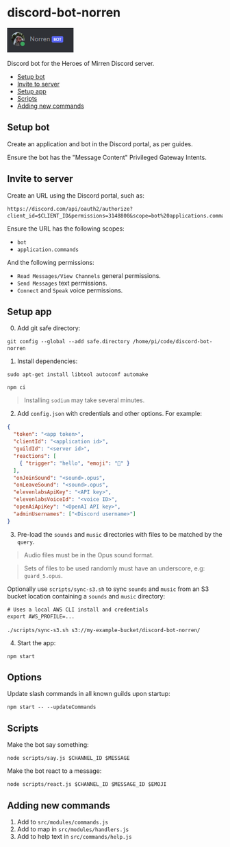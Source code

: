 # discord-bot-norren

![](assets/norren.png)

Discord bot for the Heroes of Mirren Discord server.

* [Setup bot](#setup-bot)
* [Invite to server](#invite-to-server)
* [Setup app](#setup-app)
* [Scripts](#scripts)
* [Adding new commands](#adding-new-commands)


## Setup bot

Create an application and bot in the Discord portal, as per guides.

Ensure the bot has the "Message Content" Privileged Gateway Intents.


## Invite to server

Create an URL using the Discord portal, such as:

```
https://discord.com/api/oauth2/authorize?client_id=$CLIENT_ID&permissions=3148800&scope=bot%20applications.commands
```

Ensure the URL has the following scopes:

* `bot`
* `application.commands`

And the following permissions:

* `Read Messages/View Channels` general permissions.
* `Send Messages` text permissions.
* `Connect` and `Speak` voice permissions.


## Setup app

0. Add git safe directory:

```
git config --global --add safe.directory /home/pi/code/discord-bot-norren
```

1. Install dependencies:

```
sudo apt-get install libtool autoconf automake
```

```
npm ci
```

> Installing `sodium` may take several minutes.

2. Add `config.json` with credentials and other options. For example:

```json
{
  "token": "<app token>",
  "clientId": "<application id>",
  "guildId": "<server id>",
  "reactions": [
    { "trigger": "hello", "emoji": "👋" }
  ],
  "onJoinSound": "<sound>.opus",
  "onLeaveSound": "<sound>.opus",
  "elevenlabsApiKey": "<API key>",
  "elevenlabsVoiceId": "<voice ID>",
  "openAiApiKey": "<OpenAI API key>",
  "adminUsernames": ["<Discord username>"]
}
```

3. Pre-load the `sounds` and `music` directories with files to be matched by the `query`.

> Audio files must be in the Opus sound format.

> Sets of files to be used randomly must have an underscore, e.g: `guard_5.opus`.

Optionally use `scripts/sync-s3.sh` to sync `sounds` and `music` from an S3
bucket location containing a `sounds` and `music` directory:

```
# Uses a local AWS CLI install and credentials
export AWS_PROFILE=...

./scripts/sync-s3.sh s3://my-example-bucket/discord-bot-norren/
```

4. Start the app:

```
npm start
```


## Options

Update slash commands in all known guilds upon startup:

```
npm start -- --updateCommands
```


## Scripts

Make the bot say something:

```
node scripts/say.js $CHANNEL_ID $MESSAGE
```

Make the bot react to a message:

```
node scripts/react.js $CHANNEL_ID $MESSAGE_ID $EMOJI
```


## Adding new commands

1. Add to `src/modules/commands.js`
2. Add to map in `src/modules/handlers.js`
3. Add to help text in `src/commands/help.js`
